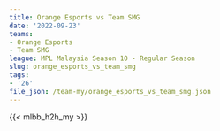 ```yaml
---
title: Orange Esports vs Team SMG
date: '2022-09-23'
teams:
- Orange Esports
- Team SMG
league: MPL Malaysia Season 10 - Regular Season
slug: orange_esports_vs_team_smg
tags:
- '26'
file_json: /team-my/orange_esports_vs_team_smg.json
---
```


{{< mlbb_h2h_my >}}
